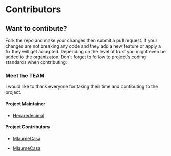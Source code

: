 # Contributors

## Want to contibute?
Fork the repo and make your changes then submit a pull request. If your changes are not breaking any code and they add a 
new feature or apply a fix they will get accepted. Depending on the level of trust you might even be added to the organizaton.
Don't forget to follow to project's coding standards when contributing:

### Meet the TEAM

I would like to thank everyone for taking their time and contibuting to the project. 

#### Project Maintainer
- [Hexaredecimal](https://github.com/hexaredecimal)

#### Project Contributors
- [MlaumeCasa](github.com/MlaumeCasa/PostAnalyzer)
+ [MlaumeCasa](https://github.com/MlaumeCasa/PostAnalyzer)



